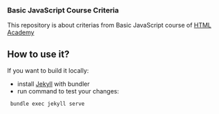 ### Basic JavaScript Course Criteria
This repository is about criterias from Basic JavaScript course of [HTML Academy](https://htmlacademy.ru/intensive/javascript)

## How to use it?
If you want to build it locally:
- install [Jekyll](http://jekyllrb.com/) with bundler 
- run command to test your changes:

```sh
 bundle exec jekyll serve
```